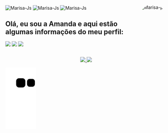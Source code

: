 <div style="display: inline_block"><br>
  <img align="center" alt="Marisa-Js" height="70" width="80" src="https://img.icons8.com/external-flaticons-lineal-color-flat-icons/344/external-java-computer-programming-flaticons-lineal-color-flat-icons.png">
  <img align="center" alt="Marisa-Js" height="70" width="80" src="https://img.icons8.com/external-flaticons-lineal-color-flat-icons/344/external-sql-computer-programming-flaticons-lineal-color-flat-icons.png">  
  <img align="center" alt="Marisa-Js" height="70" width="80" src="https://img.icons8.com/external-flaticons-lineal-color-flat-icons/344/external-c-sharp-computer-programming-flaticons-lineal-color-flat-icons.png">
  <img align="right" alt="Marisa-pic" height="150" style="border-radius:50px;" src="https://uploads.spiritfanfiction.com/historias/capitulos/201701/um-bad-boy-que-eu-amo-7899207-300120170955.jpg">
</div>

## Olá, eu sou a Amanda e aqui estão algumas informações do meu perfil:

<div> 
  <a href="https://instagram.com/amxands" target="_blank"><img src="https://img.shields.io/badge/-Instagram-%23E4405F?style=for-the-badge&logo=instagram&logoColor=white" target="_blank"></a>
  <a href = "mailto:amxandamayara@gmail.com"><img src="https://img.shields.io/badge/-Gmail-%23333?style=for-the-badge&logo=gmail&logoColor=white" target="_blank"></a>
  <a href="https://www.linkedin.com/in/marisa-vieira-santos-6664a2173/" target="_blank"><img src="https://img.shields.io/badge/-LinkedIn-%230077B5?style=for-the-badge&logo=linkedin&logoColor=white" target="_blank"></a> 
 
 ##

  <div align="center">
  <a href="https://github.com/amxanda">
  <img height="180em" src="https://github-readme-stats.vercel.app/api?username=amxanda&show_icons=true&theme=react&include_all_commits=true&count_private=true"/>
  <img height="180em" src="https://github-readme-stats.vercel.app/api/top-langs/?username=amxanda&layout=compact&langs_count=7&theme=react"/>
</div>
 
  ![Snake animation](https://github.com/amxanda/amxanda/blob/output/github-contribution-grid-snake.svg)
 
</div>
